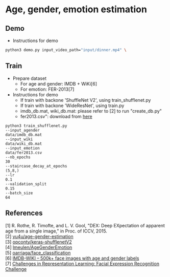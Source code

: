 # Age, gender, emotion estimation
## Demo

* Instructions for demo
```sh
python3 demo.py input_video_path="input/dinner.mp4" \
```

## Train
* Prepare dataset
  * For age and gender: IMDB + WiKi[6]
  * For emotion: FER-2013[7]
* Instructions for demo
  * If train with backone 'ShuffleNet V2', using train_shufflenet.py
  * If train with backone 'WideResNet', using train.py
  * imdb_db.mat, wiki_db.mat: please refer to [2] to run "create_db.py"
  * fer2013.csv": download from [here](https://www.kaggle.com/c/challenges-in-representation-learning-facial-expression-recognition-challenge/data)
```
python3 train_shufflenet.py
--input_agender
data/imdb_db.mat
--input_wiki
data/wiki_db.mat
--input_emotion
data/fer2013.csv
--nb_epochs
30
--staircase_decay_at_epochs
(5,8,)
--lr
0.1
--validation_split
0.15
--batch_size
64
```

## References
[1] R. Rothe, R. Timofte, and L. V. Gool, "DEX: Deep EXpectation of apparent age from a single image," in Proc. of ICCV, 2015.  
[2] [yu4u/age-gender-estimation](https://github.com/yu4u/age-gender-estimation)  
[3] [opconty/keras-shufflenetV2](https://github.com/opconty/keras-shufflenetV2)  
[4] [lmeulen/AgeGenderEmotion](https://github.com/lmeulen/AgeGenderEmotion)  
[5] [oarriaga/face_classification](https://github.com/oarriaga/face_classification)  
[6] [IMDB-WIKI – 500k+ face images with age and gender labels](https://data.vision.ee.ethz.ch/cvl/rrothe/imdb-wiki/)  
[7] [Challenges in Representation Learning: Facial Expression Recognition Challenge](https://www.kaggle.com/c/challenges-in-representation-learning-facial-expression-recognition-challenge)  
